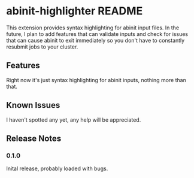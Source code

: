 # abinit-highlighter README

This extension provides syntax highlighting for abinit input files. In the future, I plan to add
features that can validate inputs and check for issues that can cause abinit to exit immediately 
so you don't have to constantly resubmit jobs to your cluster.

## Features

Right now it's just syntax highlighting for abinit inputs, nothing more than that.

## Known Issues

I haven't spotted any yet, any help will be appreciated.

## Release Notes

### 0.1.0

Inital release, probably loaded with bugs.
